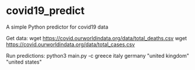 # covid19_predict
A simple Python predictor for covid19 data

Get data:
wget https://covid.ourworldindata.org/data/total_deaths.csv
wget https://covid.ourworldindata.org/data/total_cases.csv

Run predictions:
python3 main.py -c greece italy germany "united kingdom" "united states"
